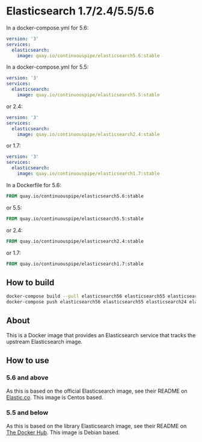 # Elasticsearch 1.7/2.4/5.5/5.6

In a docker-compose.yml for 5.6:
```yml
version: '3'
services:
  elasticsearch:
    image: quay.io/continuouspipe/elasticsearch5.6:stable
```

In a docker-compose.yml for 5.5:
```yml
version: '3'
services:
  elasticsearch:
    image: quay.io/continuouspipe/elasticsearch5.5:stable
```
or 2.4:
```yml
version: '3'
services:
  elasticsearch:
    image: quay.io/continuouspipe/elasticsearch2.4:stable
```
or 1.7:
```yml
version: '3'
services:
  elasticsearch:
    image: quay.io/continuouspipe/elasticsearch1.7:stable
```

In a Dockerfile for 5.6:
```Dockerfile
FROM quay.io/continuouspipe/elasticsearch5.6:stable
```
or 5.5:
```Dockerfile
FROM quay.io/continuouspipe/elasticsearch5.5:stable
```
or 2.4:
```Dockerfile
FROM quay.io/continuouspipe/elasticsearch2.4:stable
```
or 1.7:
```Dockerfile
FROM quay.io/continuouspipe/elasticsearch1.7:stable
```

## How to build
```bash
docker-compose build --pull elasticsearch56 elasticsearch55 elasticsearch24 elasticsearch17
docker-compose push elasticsearch56 elasticsearch55 elasticsearch24 elasticsearch17
```

## About

This is a Docker image that provides an Elasticsearch service that tracks the upstream Elasticsearch image.

## How to use

### 5.6 and above
As this is based on the official Elasticsearch image, see their README on [Elastic.co](https://www.elastic.co/guide/en/elasticsearch/reference/5.6/docker.html).
This image is Centos based.

### 5.5 and below
As this is based on the library Elasticsearch image, see their README on [The Docker Hub](https://hub.docker.com/_/elasticsearch/).
This image is Debian based.
